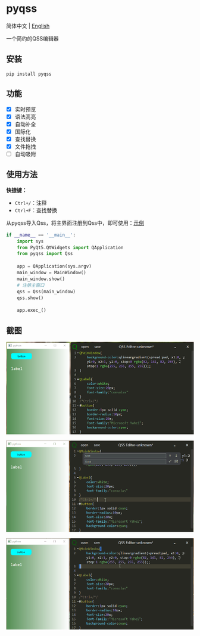 # pyqss

简体中文 | [English](README-en.md)

一个简约的QSS编辑器

## 安装

```shell
pip install pyqss
```

## 功能

- [x] 实时预览
- [x] 语法高亮
- [x] 自动补全
- [x] 国际化
- [x] 查找替换
- [x] 文件拖拽
- [ ] 自动吸附

## 使用方法

**快捷键：**

- `Ctrl+/`：注释
- `Ctrl+F`：查找替换

从pyqss导入Qss，将主界面注册到Qss中，即可使用：[示例](./examples/test.py)

```python
if __name__ == '__main__':
    import sys
    from PyQt5.QtWidgets import QApplication
    from pyqss import Qss

    app = QApplication(sys.argv)
    main_window = MainWindow()
    main_window.show()
    # 注册主窗口
    qss = Qss(main_window)
    qss.show()

    app.exec_()
```
## 截图

![show](./screen/show.png)

![comment](./screen/comment.gif)

![find_replace](./screen/find_replace.gif)